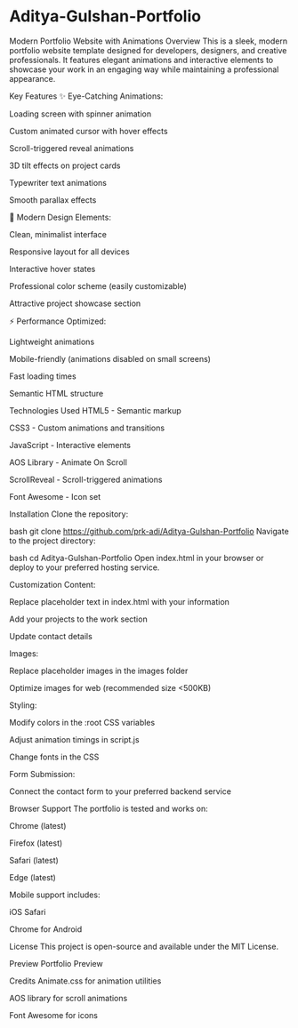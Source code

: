 # Aditya-Gulshan-Portfolio
Modern Portfolio Website with Animations
Overview
This is a sleek, modern portfolio website template designed for developers, designers, and creative professionals. It features elegant animations and interactive elements to showcase your work in an engaging way while maintaining a professional appearance.

Key Features
✨ Eye-Catching Animations:

Loading screen with spinner animation

Custom animated cursor with hover effects

Scroll-triggered reveal animations

3D tilt effects on project cards

Typewriter text animations

Smooth parallax effects

🎨 Modern Design Elements:

Clean, minimalist interface

Responsive layout for all devices

Interactive hover states

Professional color scheme (easily customizable)

Attractive project showcase section

⚡ Performance Optimized:

Lightweight animations

Mobile-friendly (animations disabled on small screens)

Fast loading times

Semantic HTML structure

Technologies Used
HTML5 - Semantic markup

CSS3 - Custom animations and transitions

JavaScript - Interactive elements

AOS Library - Animate On Scroll

ScrollReveal - Scroll-triggered animations

Font Awesome - Icon set

Installation
Clone the repository:

bash
git clone https://github.com/prk-adi/Aditya-Gulshan-Portfolio
Navigate to the project directory:

bash
cd Aditya-Gulshan-Portfolio
Open index.html in your browser or deploy to your preferred hosting service.

Customization
Content:

Replace placeholder text in index.html with your information

Add your projects to the work section

Update contact details

Images:

Replace placeholder images in the images folder

Optimize images for web (recommended size <500KB)

Styling:

Modify colors in the :root CSS variables

Adjust animation timings in script.js

Change fonts in the CSS

Form Submission:

Connect the contact form to your preferred backend service

Browser Support
The portfolio is tested and works on:

Chrome (latest)

Firefox (latest)

Safari (latest)

Edge (latest)

Mobile support includes:

iOS Safari

Chrome for Android

License
This project is open-source and available under the MIT License.

Preview
Portfolio Preview

Credits
Animate.css for animation utilities

AOS library for scroll animations

Font Awesome for icons
